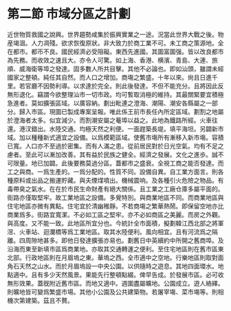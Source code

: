 # 第二節    市域分區之計劃

近世物質救國之說興。世界趨勢咸集於振興實業之一途。況當此世界大戰之後。物産竭涸。人力凋殘。欲求恢復原狀。非大致力於商工業不可。未工商之策源地。全在都市。都帀不良。國民經濟必受阻礙。東西先進國。其圖富圖强。皆以改良都市為先務。而收效之速且大。亦令人可驚。如上海、香港、横濱、青島、大連、旅順、威海衛等埠之發達。固多數人所共目擊。其他不必論也。即如汕頭，雖謂未經國家之整頓。純任其自然。而人口之增加。商塲之繁盛。十年以來。尙且日進千里。若官廳不因勢利導。以求達於完全。則此後發達。不但不能充分。且將因此反無形退化。竊謂今欲整理汕市一切市政。均可暫取消極的維持。其最關緊要宜積極急進者。莫如擴張區域。以廣容納。劃出毗連之澄海、潮陽、潮安各縣屬之一部分。歸入市區。現圖已製成專案呈報。唯此係王前市長任內所定區域。劃割之地屬於澄海者太多。似宜減少。而割潮安屬之菴埠以益之。此地為鐵路所經。火車往還。港汊錯出。水陸交通。均極天然之利便。一面趕築長堤。填平海坦。另闢新市域。加以種種新式適宜之設備。以爲模範區域。使舊市塲所有漸移入新市塲。容積已寬。人口亦不至過於密集。而有人滿之患。從前居民對於日光空氣。均有不足之慮者。至此可以漸加改善。其有益於民族之健全。經濟之發展。文化之進歩。誠不可限量。地已加闢。此後要務莫過分區。蓋都市之盛衰。全視工商之能否發達。而工之與商。一爲生產的。一爲分配的。性質不同。設備自異。自工業方面言。則各種原料或出品之搬運貯藏。與夫煙煤噴出。機械震响。及各種引火危險之物品。有毒帶臭之氣水。在在於市民生命財產有絕大關係。且工業之工廠仓庫多屬平面的。街路亦僅取堅牢。故工業地區之設備。多覺特別。與商業地區不同。而商業地區與住宅地區亦微有異點。住宅宜於清幽稚靜。不若商塲之繁華熱鬧。即保留空地亦比商業爲多。街路宜寬潔。不必如工區之堅牢。亦不必如商區之美麗。而房之外觀。與高度。又不能一致。此地區所宜分也。今統計全市面積，擬劃韓江西北部之將軍滘、火車站、迴瀾橋等爲工業地區。取其水陸便利。風向相宜。且有河流爲之隔離。四周隙地甚多。即他日發達擴張亦易也。劃舊日中英續約中所開之舊商埠。及沿海而東至新填市區爲商業地。亦取其交通轉運之便利。至住宅地區則在舊市區東北部。行政地區則在月眉塢之東。華塢之西。全市適中之空地。行樂地區則取對面角石天然之山水。而於月眉塢設一中央公園。以供隨時之遊息。其地四面環水。地點適中。且有多少天然風景。果能先行整頓點綴。俾早告成。於發展市區。必可收無形效果。蓋旣附近舊市區。而地又適中。週圍盡屬曠地。公園成立。遊人絡繹。則曠地皆可變爲繁盛市場。其他小公園及公共建築物。若屠宰塲、菜市塲等。則相機次第建築。茲且不贅。
